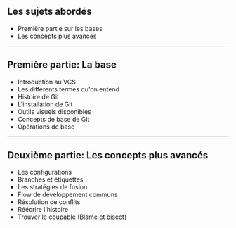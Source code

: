## Les sujets abordés

- Première partie sur les bases
- Les concepts plus avancés

---

## Première partie: La base

- Introduction au VCS
- Les différents termes qu'on entend
- Histoire de Git
- L'installation de Git
- Outils visuels disponibles
- Concepts de base de Git
- Opérations de base

---

## Deuxième partie: Les concepts plus avancés

- Les configurations
- Branches et étiquettes
- Les stratégies de fusion
- Flow de développement communs
- Résolution de conflits
- Réécrire l’histoire
- Trouver le coupable (Blame et bisect)
